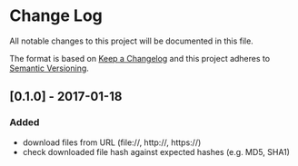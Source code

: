 # Change Log
All notable changes to this project will be documented in this file.

The format is based on [Keep a Changelog](http://keepachangelog.com/)
and this project adheres to [Semantic Versioning](http://semver.org/).

## [0.1.0] - 2017-01-18
### Added
- download files from URL (file://, http://, https://)
- check downloaded file hash against expected hashes (e.g. MD5, SHA1)
